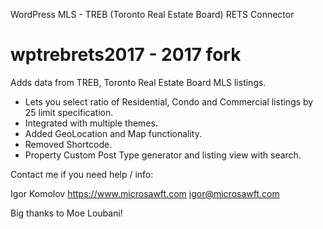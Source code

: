 WordPress MLS - TREB (Toronto Real Estate Board) RETS Connector

wptrebrets2017 - 2017 fork
==========

Adds data from TREB, Toronto Real Estate Board MLS listings.

- Lets you select ratio of Residential, Condo and Commercial listings by 25 limit specification.
- Integrated with multiple themes.
- Added GeoLocation and Map functionality.
- Removed Shortcode.
- Property Custom Post Type generator and listing view with search.


Contact me if you need help / info:

Igor Komolov
https://www.microsawft.com
igor@microsawft.com


Big thanks to Moe Loubani!
